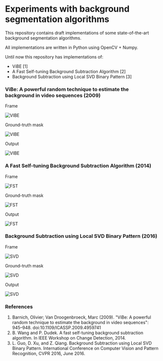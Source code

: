 # Experiments with background segmentation algorithms

This repository contains draft implementations of some state-of-the-art background segmentation algorithms.

All implementations are written in Python using OpenCV + Numpy.

Until now this repository has implementations of:

* ViBE [1]
* A Fast Self-tuning Background Subtraction Algorithm [2]
* Background Subtraction using Local SVD Binary Pattern [3]

### ViBe: A powerful random technique to estimate the background in video sequences (2009)
Frame

![VIBE](https://raw.githubusercontent.com/VladX/bgs/master/demos/vibe-frame.png)

Ground-truth mask

![VIBE](https://raw.githubusercontent.com/VladX/bgs/master/demos/vibe-gt.png)

Output

![VIBE](https://raw.githubusercontent.com/VladX/bgs/master/demos/vibe-mask.png)

### A Fast Self-tuning Background Subtraction Algorithm (2014)
Frame

![FST](https://raw.githubusercontent.com/VladX/bgs/master/demos/fst-frame.png)

Ground-truth mask

![FST](https://raw.githubusercontent.com/VladX/bgs/master/demos/fst-gt.png)

Output

![FST](https://raw.githubusercontent.com/VladX/bgs/master/demos/fst-mask.png)

### Background Subtraction using Local SVD Binary Pattern (2016)
Frame

![SVD](https://raw.githubusercontent.com/VladX/bgs/master/demos/svd-frame.png)

Ground-truth mask

![SVD](https://raw.githubusercontent.com/VladX/bgs/master/demos/svd-gt.png)

Output

![SVD](https://raw.githubusercontent.com/VladX/bgs/master/demos/svd-mask.png)

### References

1. Barnich, Olivier; Van Droogenbroeck, Marc (2009). "ViBe: A powerful random technique to estimate the background in video sequences": 945–948. doi:10.1109/ICASSP.2009.4959741
2. B. Wang and P. Dudek. A fast self-tuning background subtraction algorithm. In IEEE Workshop on Change Detection, 2014.
3. L. Guo, D. Xu, and Z. Qiang. Background Subtraction using Local SVD Binary Pattern. International Conference on Computer Vision and Pattern Recognition, CVPR 2016, June 2016.
